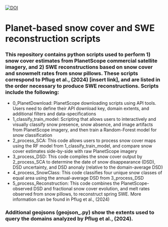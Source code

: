 [![DOI](https://zenodo.org/badge/772559793.svg)](https://doi.org/10.5281/zenodo.13994054)

# Planet-based snow cover and SWE reconstruction scripts

### This repository contains python scripts used to perform 1) snow cover estimates from PlanetScope commercial satellite imagery, and 2) SWE reconstructions based on snow cover and snowmelt rates from snow pillows. These scripts correspond to Pflug et al., (2024) [insert link], and are listed in the order necessary to produce SWE reconstructions. Scripts include the following:
  - 0_PlanetDownload: PlanetScope downloading scripts using API tools. Users need to define their API download key, domain extents, and additional filters and data-specifications
  - 1_classify_train_model: Scripting that allows users to interactively and visually classify snow presence, snow absence, and image artifacts from PlanetScope imagery, and then train a Random-Forest model for snow classification
  - 2_process_SCA: This code allows users to process snow cover maps using the RF model from 1_classify_train_model, and compare snow cover estimates side-by-side with raw PlanetScope imagery
  - 3_process_DSD: This code compiles the snow cover output by 2_process_SCA to determine the date of snow disappearance (DSD), DSD uncertainty, and DSD anonaly (relative to the domain-average DSD)
  - 4_process_SnowClass: This code classifies four unique snow classes of equal area using the annual-average DSD from 3_process_DSD
  - 5_process_Reconstruction: This code combines the PlanetScope-observed DSD and fractional snow cover evolution, and melt rates observed from snow pillows, to reconstruct spring SWE. More information can be found in Pflug et al., (2024)

### Additional geojsons (geojson_<domainID>.py) show the extents used to query the domains analyzed by Pflug et al., (2024).
